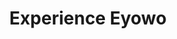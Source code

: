 ---
layout: page
title: Experience Eyowo
description: Get the first cash credit sent directly to your phone number.
permalink: /experience/
background: light
has_small_banner: true
bg_image: https://res.cloudinary.com/softcomux/image/upload/v1534166467/eyw-web/pages/experience-x.jpg
has_form: true
small_right: true
small_right_video: https://res.cloudinary.com/softcomux/video/upload/v1534164901/eyw-web/videos/phone-transfer-eyowo.mp4
small_right_title: "&#42;4255&#35;"
small_right_description: |-
    Dial <span class="co-primary">&#42;4255&#42;100&#35;</span> on your mobile device and follow the prompts.
small_left: true
small_left_video: https://res.cloudinary.com/softcomux/image/upload/v1534164623/eyw-web/videos/eyowo-mobile.gif
small_left_title: "Mobile Apps"
small_left_description: |-
small_left_apps:
- link: "https://somewhere.com"
  image: /uploads/icons/apple-dark.svg
- link: "https://somewhere.com"
  image: /uploads/icons/google-dark.svg
center_content: true
center_content_title: On The Web
center_content_video: /uploads/videos/eyowo-gif-web-revised.mp4
---